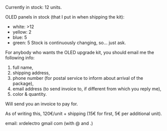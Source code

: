 Currently in stock: 12 units.

OLED panels in stock (that I put in when shipping the kit):
+ white: >12
+ yellow: 2
+ blue: 5
+ green: 5
Stock is continuously changing, so... just ask.

For anybody who wants the OLED upgrade kit, you should email me the following info:
1) full name,
2) shipping address,
3) phone number (for postal service to inform about arrival of the package),
4) email address (to send invoice to, if different from which you reply me),
6) color & quantity.

Will send you an invoice to pay for.

As of writing this, 120€/unit + shipping (15€ for first, 5€ per additional unit). 


email: xrdelectro gmail com (with @ and .)
